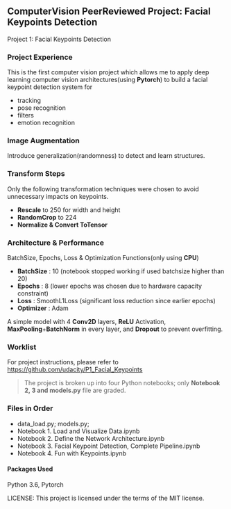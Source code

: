 ## ComputerVision PeerReviewed Project: Facial Keypoints Detection
Project 1: Facial Keypoints Detection
### Project Experience
This is the first computer vision project which allows me to apply deep learning computer vision architectures(using **Pytorch**) to build a facial keypoint detection system for
- tracking
- pose recognition
- filters
- emotion recognition
### Image Augmentation
Introduce generalization(randomness) to detect and learn structures.
### Transform Steps
Only the following transformation techniques were chosen to avoid unnecessary impacts on keypoints.

- **Rescale** to 250 for width and height
- **RandomCrop** to 224
- **Normalize & Convert ToTensor**

### Architecture & Performance
BatchSize, Epochs, Loss & Optimization Functions(only using **CPU**)

- **BatchSize** : 10 (notebook stopped working if used batchsize higher than 20)
- **Epochs**   : 8 (lower epochs was chosen due to hardware capacity constraint)
- **Loss**     : SmoothL1Loss (significant loss reduction since earlier epochs)
- **Optimizer** : Adam 

A simple model with 4 **Conv2D** layers, **ReLU** Activation, **MaxPooling**+**BatchNorm** in every layer, and **Dropout** to prevent overfitting.

### Worklist
For project instructions, please refer to https://github.com/udacity/P1_Facial_Keypoints
> The project is broken up into four Python notebooks; 
> only **Notebook 2, 3 and models.py** file are graded.

### Files in Order
- data_load.py; models.py;
- Notebook 1. Load and Visualize Data.ipynb
- Notebook 2. Define the Network Architecture.ipynb
- Notebook 3. Facial Keypoint Detection, Complete Pipeline.ipynb
- Notebook 4. Fun with Keypoints.ipynb

#### Packages Used
Python 3.6, Pytorch

LICENSE: This project is licensed under the terms of the MIT license.
